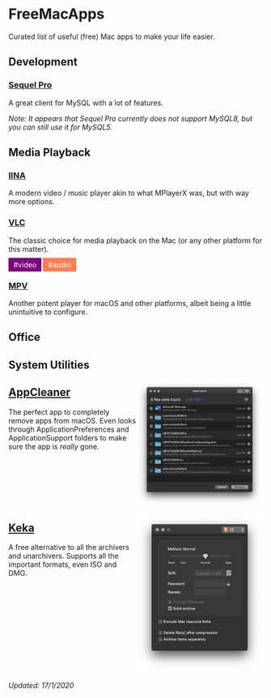 # FreeMacApps
Curated list of useful (free) Mac apps to make your life easier.

## Development

### [Sequel Pro](https://www.sequelpro.com/)
A great client for MySQL with a lot of features.

_Note: It appears that Sequel Pro currently does not support MySQL8, but you can still use it for MySQL5._

## Media Playback

### [IINA](https://iina.io/)
A modern video / music player akin to what MPlayerX was, but with way more options.

### [VLC](https://www.videolan.org/vlc/index.html)
The classic choice for media playback on the Mac (or any other platform for this matter).

<span style="margin-right: 3px; padding: 5px 10px; color: white; background: purple;">#video</span><span style="margin-right: 3px; padding: 5px 10px; color: white; background: coral;">#audio</span>

### [MPV](https://github.com/mpv-player/mpv)
Another potent player for macOS and other platforms, albeit being a little unintuitive to configure.

## Office

## System Utilities

<img width="50%" align="right" src="./appImages/appCleaner.png">
<h2><a href="http://freemacsoft.net/appcleaner/">AppCleaner</a></h2>

The perfect app to completely remove apps from macOS. Even looks through ApplicationPreferences and ApplicationSupport folders to make sure the app is _really_ gone.
<br clear="right">

<img width="50%" align="right" src="./appImages/keka.png">
<h2><a href="https://www.keka.io/en/">Keka</a></h2>

A free alternative to all the archivers and unarchivers. Supports all the important formats, even ISO and DMG.
<br clear="right">

###### Updated: 17/1/2020
